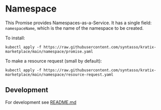 # Namespace

This Promise provides Namespaces-as-a-Service. It has a single field: `namespaceName`, which is the name of the namespace to be created.

To install:
```
kubectl apply -f https://raw.githubusercontent.com/syntasso/kratix-marketplace/main/namespace/promise.yaml
```

To make a resource request (small by default):
```
kubectl apply -f https://raw.githubusercontent.com/syntasso/kratix-marketplace/main/namespace/resource-request.yaml
```

## Development

For development see [README.md](./internal/README.md)
